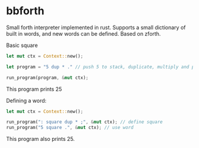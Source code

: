# bbforth

Small forth interpreter implemented in rust. Supports a small dictionary of built in words, and new words can be defined. 
Based on zforth.

Basic square

```rust
let mut ctx = Context::new();

let program = "5 dup * ." // push 5 to stack, duplicate, multiply and print top of stack

run_program(program, &mut ctx);
```

This program prints 25

Defining a word:

```rust
let mut ctx = Context::new();

run_program(": square dup * ;", &mut ctx); // define square
run_program("5 square .", &mut ctx); // use word 
```

This program also prints 25.
